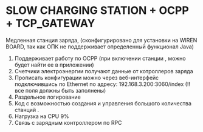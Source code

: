 # SLOW CHARGING STATION + OCPP + TCP_GATEWAY

Медленная станция заряда, (сконфигурировано для установки на WIREN BOARD, так как ОПК не поддерживает определенный функционал Java)
1. Поддерживает работу по OCPP (при включении станции , можно будет найти ее в приложении)
2. Счетчики электроэнергии получают данные от котроллеров заряда
3. Прописать конфигурации можно через веб-интерфейс подключившись по Ethernet по адресу:  192.168.3.200:3060/index (!! все поля должны быть заполнены)
4. Раздельное логирование
5. Код с возможностью создания и управления большого количества станций .
6. Нагрузка на CPU 9%
7. Связь с зарядным контроллером по RPC

